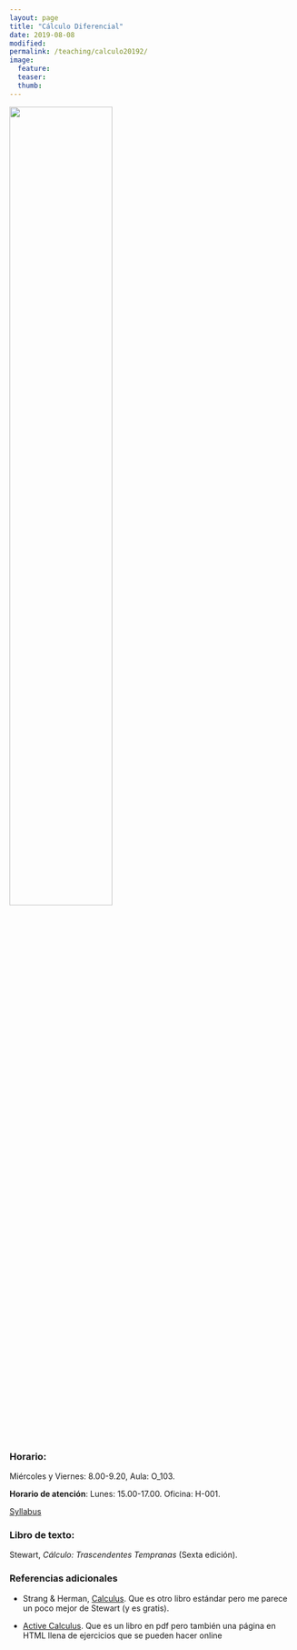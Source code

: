 ```yaml
---
layout: page
title: "Cálculo Diferencial"
date: 2019-08-08
modified:
permalink: /teaching/calculo20192/
image:
  feature:
  teaser:
  thumb:
---
```


  <img src="../../images/Spiral.jpg" width="60%" />

### Horario:
  Miércoles y Viernes: 8.00-9.20, Aula: O_103.

**Horario de atención**:
Lunes: 15.00-17.00. Oficina: H-001.

[Syllabus](../../files/sylcalc20192.pdf)

### Libro de texto:
Stewart, _Cálculo: Trascendentes Tempranas_ (Sexta edición).

### Referencias adicionales
+ Strang & Herman, [Calculus](https://openstax.org/details/books/calculus-volume-1). Que es otro libro estándar pero me parece un poco mejor de Stewart (y es gratis).

+ [Active Calculus](https://activecalculus.org/). Que es un libro en pdf pero también una página en HTML llena de ejercicios que se pueden hacer online
